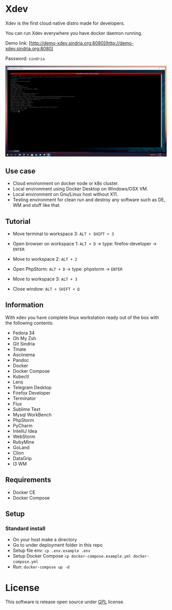 # Xdev

Xdev is the first cloud native distro made for developers.

You can run Xdev everywhere you have docker daemon running.

Demo link: [http://demo-xdev.sindria.org:8080](http://demo-xdev.sindria.org:8080)

Password: `sindria`

![xdev](docs/screenshots/w3.png)

## Use case

- Cloud environment on docker node or k8s cluster.
- Local environment using Docker Desktop on Windows/OSX VM.
- Local environment on Gnu/Linux host without X11.
- Testing environment for clean run and destroy any software such as DE, WM and stuff like that.

## Tutorial

- Move terminal to workspace 3: `ALT + SHIFT + 3`

- Open browser on workspace 1: `ALT + D` -> type: firefox-developer -> `ENTER`

- Move to workspace 2: `ALT + 2`

- Open PhpStorm: `ALT + D` -> type: phpstorm -> `ENTER`

- Move to workspace 3: `ALT + 3`

- Close window: `ALT + SHIFT + Q`

## Information

With xdev you have complete linux workstation ready out of the box with the following contents:

- Fedora 34
- Oh My Zsh
- Git Sindria
- Tmate
- Asciinema
- Pandoc
- Docker
- Docker Compose
- Kubectl
- Lens
- Telegram Desktop
- Firefox Developer
- Terminator
- Flux
- Sublime Text
- Mysql WorkBench
- PhpStorm
- PyCharm
- IntelliJ Idea
- WebStorm
- RubyMine
- GoLand
- Clion
- DataGrip
- I3 WM

## Requirements

- Docker CE
- Docker Compose

## Setup

[comment]: <> (### Quick install)

[comment]: <> (- Run: `docker-compose -f https://raw.githubusercontent.com/SindriaInc/xdev/master/deployment/docker-compose.example.yml --env-file https://raw.githubusercontent.com/SindriaInc/xdev/master/deployment/.env.example up -d`)

### Standard install

- On your host make a directory
- Go to under deployment folder in this repo
- Setup file env: `cp .env.example .env`
- Setup Docker Compose `cp docker-compose.example.yml docker-compose.yml`
- Run: `docker-compose up -d`

# License

This software is release open source under [GPL](https://github.com/SindriaInc/xdev/blob/master/LICENSE) license.